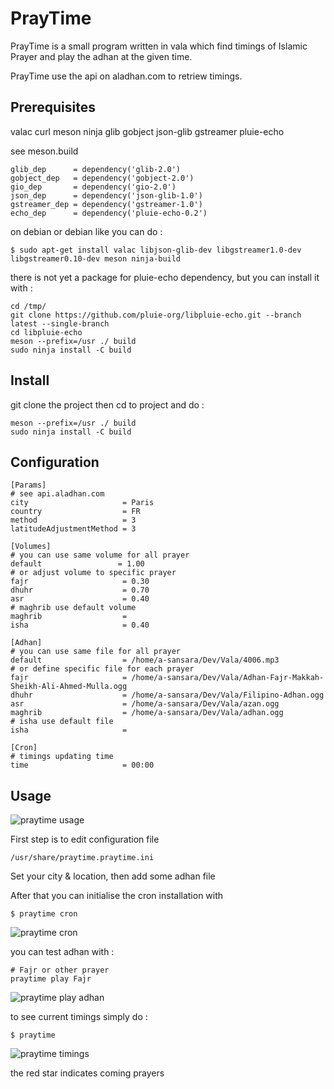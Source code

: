 # PrayTime

PrayTime is a small program written in vala which find timings of Islamic Prayer
and play the adhan at the given time.

PrayTime use the api on aladhan.com to retriew timings.

## Prerequisites

valac curl meson ninja glib gobject json-glib gstreamer pluie-echo

see meson.build 

```
glib_dep      = dependency('glib-2.0')
gobject_dep   = dependency('gobject-2.0')
gio_dep       = dependency('gio-2.0')
json_dep      = dependency('json-glib-1.0')
gstreamer_dep = dependency('gstreamer-1.0')
echo_dep      = dependency('pluie-echo-0.2')
```

on debian or debian like you can do :
```
$ sudo apt-get install valac libjson-glib-dev libgstreamer1.0-dev libgstreamer0.10-dev meson ninja-build
```
there is not yet a package for pluie-echo dependency, but you can install it with :
```
cd /tmp/
git clone https://github.com/pluie-org/libpluie-echo.git --branch latest --single-branch
cd libpluie-echo
meson --prefix=/usr ./ build
sudo ninja install -C build
```


## Install

git clone the project then cd to project and do :

```
meson --prefix=/usr ./ build
sudo ninja install -C build
```

## Configuration

```
[Params]
# see api.aladhan.com
city                     = Paris
country                  = FR
method                   = 3
latitudeAdjustmentMethod = 3

[Volumes]
# you can use same volume for all prayer
default                 = 1.00
# or adjust volume to specific prayer
fajr                     = 0.30
dhuhr                    = 0.70
asr                      = 0.40
# maghrib use default volume
maghrib                  = 
isha                     = 0.40

[Adhan]
# you can use same file for all prayer
default                  = /home/a-sansara/Dev/Vala/4006.mp3
# or define specific file for each prayer
fajr                     = /home/a-sansara/Dev/Vala/Adhan-Fajr-Makkah-Sheikh-Ali-Ahmed-Mulla.ogg
dhuhr                    = /home/a-sansara/Dev/Vala/Filipino-Adhan.ogg
asr                      = /home/a-sansara/Dev/Vala/azan.ogg
maghrib                  = /home/a-sansara/Dev/Vala/adhan.ogg
# isha use default file
isha                     = 

[Cron]
# timings updating time
time                     = 00:00
```

## Usage

![praytime usage](https://www.meta-tech.academy/img/praytime-usage.png?tmp=2)


First step is to edit configuration file
```
/usr/share/praytime.praytime.ini
```

Set your city & location, then add some adhan file

After that you can initialise the cron installation with

```
$ praytime cron
```
![praytime cron](https://www.meta-tech.academy/img/praytime-cron.png?tmp=1)


you can test adhan with :

```
# Fajr or other prayer
praytime play Fajr
```
![praytime play adhan](https://www.meta-tech.academy/img/praytime-play.png?tmp=1)


to see current timings simply do :
```
$ praytime
```
![praytime timings](https://www.meta-tech.academy/img/praytime-timings.png?tmp=1)

the red star indicates coming prayers

